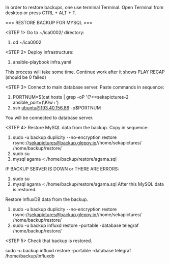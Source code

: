 In order to restore backups, one use terminal Terminal.
Open Terminal from desktop or press CTRL + ALT + T.

=== RESTORE BACKUP FOR MYSQL ===

<STEP 1>
Go to ~/ica0002/ directory:

1.    cd ~/ica0002

<STEP 2>
Deploy infrastructure:

1.    ansible-playbook infra.yaml

This process will take some time. Continue work after it shows PLAY RECAP (should be 0 failed)

<STEP 3>
Connect to main database server.
Paste commands in sequence:

1.    PORTNUM=$(cat hosts | grep -oP '(?<=sekapictures-2 ansible_port=)\K\w+')
2.    ssh ubuntu@193.40.156.86 -p$PORTNUM

You will be connected to database server.

<STEP 4>
Restore MySQL data from the backup.
Copy in sequence:

1.    sudo -u backup duplicity --no-encryption restore rsync://sekapictures@backup.gleppy.io//home/sekapictures/ /home/backup/restore/
2.    sudo su
3.    mysql agama < /home/backup/restore/agama.sql

IF BACKUP SERVER IS DOWN or THERE ARE ERRORS:

1.    sudo su
2.    mysql agama < /home/backup/restore/agama.sql
After this MySQL data is restored.

Restore InfluxDB data from the backup.

1.    sudo -u backup duplicity --no-encryption restore rsync://sekapictures@backup.gleppy.io//home/sekapictures/ /home/backup/restore/
2.    sudo -u backup influxd restore -portable -database telegraf /home/backup/restore/

<STEP 5>
Check that backup is restored.



sudo -u backup influxd restore -portable -database telegraf /home/backup/influxdb
